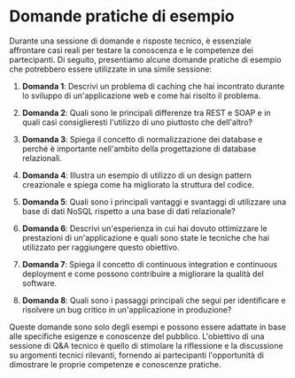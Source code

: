 # Domande pratiche di esempio

Durante una sessione di domande e risposte tecnico, è essenziale affrontare casi reali per testare la conoscenza e le competenze dei partecipanti. Di seguito, presentiamo alcune domande pratiche di esempio che potrebbero essere utilizzate in una simile sessione:

1. **Domanda 1**: Descrivi un problema di caching che hai incontrato durante lo sviluppo di un'applicazione web e come hai risolto il problema.

2. **Domanda 2**: Quali sono le principali differenze tra REST e SOAP e in quali casi consiglieresti l'utilizzo di uno piuttosto che dell'altro?

3. **Domanda 3**: Spiega il concetto di normalizzazione dei database e perché è importante nell'ambito della progettazione di database relazionali.

4. **Domanda 4**: Illustra un esempio di utilizzo di un design pattern creazionale e spiega come ha migliorato la struttura del codice.

5. **Domanda 5**: Quali sono i principali vantaggi e svantaggi di utilizzare una base di dati NoSQL rispetto a una base di dati relazionale?

6. **Domanda 6**: Descrivi un'esperienza in cui hai dovuto ottimizzare le prestazioni di un'applicazione e quali sono state le tecniche che hai utilizzato per raggiungere questo obiettivo.

7. **Domanda 7**: Spiega il concetto di continuous integration e continuous deployment e come possono contribuire a migliorare la qualità del software.

8. **Domanda 8**: Quali sono i passaggi principali che segui per identificare e risolvere un bug critico in un'applicazione in produzione?

Queste domande sono solo degli esempi e possono essere adattate in base alle specifiche esigenze e conoscenze del pubblico. L'obiettivo di una sessione di Q&A tecnico è quello di stimolare la riflessione e la discussione su argomenti tecnici rilevanti, fornendo ai partecipanti l'opportunità di dimostrare le proprie competenze e conoscenze pratiche.